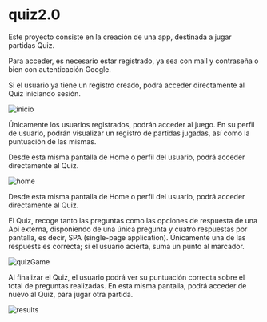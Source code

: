 # quiz2.0

Este proyecto consiste en la creación de una app, destinada a jugar partidas Quiz.

Para acceder, es necesario estar registrado, ya sea con mail y contraseña o bien con autenticación Google.

Si el usuario ya tiene un registro creado, podrá acceder directamente al Quiz iniciando sesión.

![inicio](https://user-images.githubusercontent.com/107409752/180870881-9ce2c019-0095-479d-aa7e-7ca15e61fbe0.png)

Únicamente los usuarios registrados, podrán acceder al juego. En su perfil de usuario, podrán visualizar un registro de partidas jugadas, así como la puntuación de las mismas.

Desde esta misma pantalla de Home o perfil del usuario, podrá acceder directamente al Quiz.

![home](https://user-images.githubusercontent.com/107409752/180870979-33ba2cd5-717c-4c7d-af43-10924c58d0b7.png)

Desde esta misma pantalla de Home o perfil del usuario, podrá acceder directamente al Quiz.

El Quiz, recoge tanto las preguntas como las opciones de respuesta de una Api externa, disponiendo de una única pregunta y cuatro respuestas por pantalla, es decir, SPA (single-page application). Únicamente una de las respuests es correcta; si el usuario acierta, suma un punto al marcador.

![quizGame](https://user-images.githubusercontent.com/107409752/180871076-af52b3a3-e3c3-4bd5-b271-adbb70eb707e.png)

Al finalizar el Quiz, el usuario podrá ver su puntuación correcta sobre el total de preguntas realizadas. En esta misma pantalla, podrá acceder de nuevo al Quiz, para jugar otra partida.

![results](https://user-images.githubusercontent.com/107409752/180871180-daf20656-fba9-4976-869c-8724cb391b62.png)
